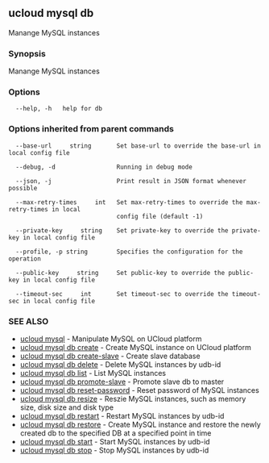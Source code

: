 ## ucloud mysql db

Manange MySQL instances

### Synopsis

Manange MySQL instances

### Options

```
  --help, -h   help for db 

```

### Options inherited from parent commands

```
  --base-url     string       Set base-url to override the base-url in local config file 

  --debug, -d                 Running in debug mode 

  --json, -j                  Print result in JSON format whenever possible 

  --max-retry-times     int   Set max-retry-times to override the max-retry-times in local
                              config file (default -1) 

  --private-key     string    Set private-key to override the private-key in local config file 

  --profile, -p string        Specifies the configuration for the operation 

  --public-key     string     Set public-key to override the public-key in local config file 

  --timeout-sec     int       Set timeout-sec to override the timeout-sec in local config file 

```

### SEE ALSO

* [ucloud mysql](cli/cmd/ucloud/mysql)	 - Manipulate MySQL on UCloud platform
* [ucloud mysql db create](cli/cmd/ucloud/mysql/db/create)	 - Create MySQL instance on UCloud platform
* [ucloud mysql db create-slave](cli/cmd/ucloud/mysql/db/create-slave)	 - Create slave database
* [ucloud mysql db delete](cli/cmd/ucloud/mysql/db/delete)	 - Delete MySQL instances by udb-id
* [ucloud mysql db list](cli/cmd/ucloud/mysql/db/list)	 - List MySQL instances
* [ucloud mysql db promote-slave](cli/cmd/ucloud/mysql/db/promote-slave)	 - Promote slave db to master
* [ucloud mysql db reset-password](cli/cmd/ucloud/mysql/db/reset-password)	 - Reset password of MySQL instances
* [ucloud mysql db resize](cli/cmd/ucloud/mysql/db/resize)	 - Reszie MySQL instances, such as memory size, disk size and disk type
* [ucloud mysql db restart](cli/cmd/ucloud/mysql/db/restart)	 - Restart MySQL instances by udb-id
* [ucloud mysql db restore](cli/cmd/ucloud/mysql/db/restore)	 - Create MySQL instance and restore the newly created db to the specified DB at a specified point in time
* [ucloud mysql db start](cli/cmd/ucloud/mysql/db/start)	 - Start MySQL instances by udb-id
* [ucloud mysql db stop](cli/cmd/ucloud/mysql/db/stop)	 - Stop MySQL instances by udb-id

